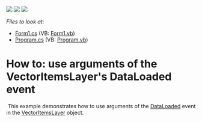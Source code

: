 <!-- default badges list -->
![](https://img.shields.io/endpoint?url=https://codecentral.devexpress.com/api/v1/VersionRange/128576840/16.1.4%2B)
[![](https://img.shields.io/badge/Open_in_DevExpress_Support_Center-FF7200?style=flat-square&logo=DevExpress&logoColor=white)](https://supportcenter.devexpress.com/ticket/details/T180728)
[![](https://img.shields.io/badge/📖_How_to_use_DevExpress_Examples-e9f6fc?style=flat-square)](https://docs.devexpress.com/GeneralInformation/403183)
<!-- default badges end -->
<!-- default file list -->
*Files to look at*:

* [Form1.cs](./CS/WinForms_MapControl_VecLayer_DataLoadedEvent/Form1.cs) (VB: [Form1.vb](./VB/WinForms_MapControl_VecLayer_DataLoadedEvent/Form1.vb))
* [Program.cs](./CS/WinForms_MapControl_VecLayer_DataLoadedEvent/Program.cs) (VB: [Program.vb](./VB/WinForms_MapControl_VecLayer_DataLoadedEvent/Program.vb))
<!-- default file list end -->
# How to: use arguments of the VectorItemsLayer's DataLoaded event


<p> This example demonstrates how to use arguments of the <a href="https://documentation.devexpress.com/#WindowsForms/DevExpressXtraMapInformationLayer_DataLoadedtopic">DataLoaded</a> event in the <a href="https://documentation.devexpress.com/#XAML/clsDevExpressUIXamlMapVectorItemsLayertopic">VectorItemsLayer</a> object.</p>

<br/>


